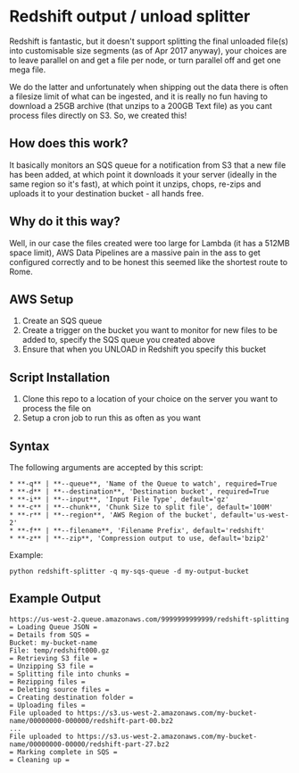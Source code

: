 # Redshift output / unload splitter
Redshift is fantastic, but it doesn't support splitting the final unloaded file(s) into customisable size segments (as of Apr 2017 anyway), your choices are to leave parallel on and get a file per node, or turn parallel off and get one mega file.

We do the latter and unfortunately when shipping out the data there is often a filesize limit of what can be ingested, and it is really no fun having to download a 25GB archive (that unzips to a 200GB Text file) as you cant process files directly on S3. So, we created this!

## How does this work?
It basically monitors an SQS queue for a notification from S3 that a new file has been added, at which point it downloads it your server (ideally in the same region so it's fast), at which point it unzips, chops, re-zips and uploads it to your destination bucket - all hands free.

## Why do it this way?
Well, in our case the files created were too large for Lambda (it has a 512MB space limit), AWS Data Pipelines are a massive pain in the ass to get configured correctly and to be honest this seemed like the shortest route to Rome.

## AWS Setup

 1. Create an SQS queue
 2. Create a trigger on the bucket you want to monitor for new files to be added to, specify the SQS queue you created above
 3. Ensure that when you UNLOAD in Redshift you specify this bucket

## Script Installation
 1. Clone this repo to a location of your choice on the server you want to process the file on
 2.  Setup a cron job to run this as often as you want

## Syntax
The following arguments are accepted by this script:

    * **-q** | **--queue**, 'Name of the Queue to watch', required=True
    * **-d** | **--destination**, 'Destination bucket', required=True
    * **-i** | **--input**, 'Input File Type', default='gz'
    * **-c** | **--chunk**, 'Chunk Size to split file', default='100M'
    * **-r** | **--region**, 'AWS Region of the bucket', default='us-west-2'
    * **-f** | **--filename**, 'Filename Prefix', default='redshift'
    * **-z** | **--zip**, 'Compression output to use, default='bzip2'

Example:

	python redshift-splitter -q my-sqs-queue -d my-output-bucket

## Example Output

	
	https://us-west-2.queue.amazonaws.com/9999999999999/redshift-splitting
	= Loading Queue JSON =
	= Details from SQS =
	Bucket: my-bucket-name
	File: temp/redshift000.gz
	= Retrieving S3 file =
	= Unzipping S3 file =
	= Splitting file into chunks =
	= Rezipping files =
	= Deleting source files =
	= Creating destination folder =
	= Uploading files =
	File uploaded to https://s3.us-west-2.amazonaws.com/my-bucket-name/00000000-000000/redshift-part-00.bz2
	...
	File uploaded to https://s3.us-west-2.amazonaws.com/my-bucket-name/00000000-00000/redshift-part-27.bz2
	= Marking complete in SQS =
	= Cleaning up =
